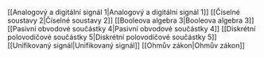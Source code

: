 [[Analogový a digitální signál 1|Analogový a digitální signál 1]]
[[Číselné soustavy 2|Číselné soustavy 2]]
[[Booleova algebra 3|Booleova algebra 3]]
[[Pasivní obvodové součástky 4|Pasivní obvodové součástky 4]]
[[Diskrétní polovodičové součástky 5|Diskrétní polovodičové součástky 5]]
[[Unifikovaný signál|Unifikovaný signál]]
[[Ohmův zákon|Ohmův zákon]]
